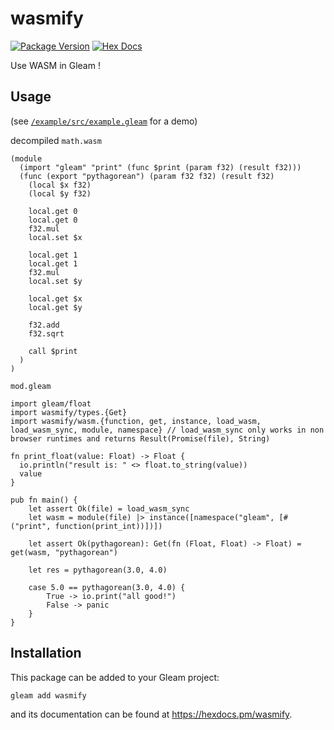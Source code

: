 # wasmify

[![Package Version](https://img.shields.io/hexpm/v/wasmify)](https://hex.pm/packages/wasmify)
[![Hex Docs](https://img.shields.io/badge/hex-docs-ffaff3)](https://hexdocs.pm/wasmify/)

Use WASM in Gleam !

## Usage
(see [`/example/src/example.gleam`](https://github.com/endercheif/wasmify/blob/master/example/src/example.gleam) for a demo)

decompiled `math.wasm`
```wasm
(module
  (import "gleam" "print" (func $print (param f32) (result f32)))
  (func (export "pythagorean") (param f32 f32) (result f32)
    (local $x f32)
    (local $y f32)

    local.get 0
    local.get 0
    f32.mul
    local.set $x

    local.get 1
    local.get 1
    f32.mul
    local.set $y

    local.get $x
    local.get $y
   	
    f32.add
	f32.sqrt

    call $print
  )
)

```

`mod.gleam`
```gleam
import gleam/float
import wasmify/types.{Get}
import wasmify/wasm.{function, get, instance, load_wasm, load_wasm_sync, module, namespace} // load_wasm_sync only works in non browser runtimes and returns Result(Promise(file), String)

fn print_float(value: Float) -> Float {
  io.println("result is: " <> float.to_string(value))
  value
}

pub fn main() {
    let assert Ok(file) = load_wasm_sync
    let wasm = module(file) |> instance([namespace("gleam", [#("print", function(print_int))])])

    let assert Ok(pythagorean): Get(fn (Float, Float) -> Float) = get(wasm, "pythagorean")

    let res = pythagorean(3.0, 4.0)

    case 5.0 == pythagorean(3.0, 4.0) {
        True -> io.print("all good!")
        False -> panic
    }
}

```

## Installation

This package can be added to your Gleam project:

```sh
gleam add wasmify
```

and its documentation can be found at <https://hexdocs.pm/wasmify>.

